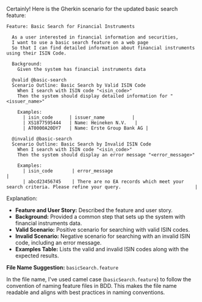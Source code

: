 Certainly! Here is the Gherkin scenario for the updated basic search feature:

```gherkin
Feature: Basic Search for Financial Instruments

  As a user interested in financial information and securities,
  I want to use a basic search feature on a web page
  So that I can find detailed information about financial instruments using their ISIN Code.

  Background:
    Given the system has financial instruments data

  @valid @basic-search
  Scenario Outline: Basic Search by Valid ISIN Code
    When I search with ISIN code "<isin_code>"
    Then the system should display detailed information for "<issuer_name>"

    Examples:
      | isin_code      | issuer_name          |
      | XS1877595444   | Name: Heineken N.V.   |
      | AT0000A20DY7   | Name: Erste Group Bank AG |

  @invalid @basic-search
  Scenario Outline: Basic Search by Invalid ISIN Code
    When I search with ISIN code "<isin_code>"
    Then the system should display an error message "<error_message>"

    Examples:
      | isin_code       | error_message                                                                                             |
      | abcd23456745    | There are no EA records which meet your search criteria. Please refine your query.                           |
```

Explanation:

- **Feature and User Story:** Described the feature and user story.
- **Background:** Provided a common step that sets up the system with financial instruments data.
- **Valid Scenario:** Positive scenario for searching with valid ISIN codes.
- **Invalid Scenario:** Negative scenario for searching with an invalid ISIN code, including an error message.
- **Examples Table:** Lists the valid and invalid ISIN codes along with the expected results.

**File Name Suggestion:** `basicSearch.feature`

In the file name, I've used camel case (`basicSearch.feature`) to follow the convention of naming feature files in BDD. This makes the file name readable and aligns with best practices in naming conventions.